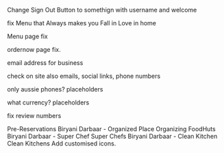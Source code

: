 Change Sign Out Button to somethign with username and welcome

fix Menu that Always makes you
Fall in Love in home

Menu page fix

ordernow page fix.

email address for business

check on site also emails, social links, phone numbers

only aussie phones? placeholders

what currency? placeholders

fix review numbers

Pre-Reservations
Biryani Darbaar - Organized Place
Organizing FoodHuts
Biryani Darbaar - Super Chef
Super Chefs
Biryani Darbaar - Clean Kitchen
Clean Kitchens Add customised icons.
